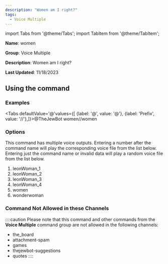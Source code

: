 ```yaml
---
description: "Women am I right?"
tags:
  - Voice Multiple
---
```

import Tabs from '@theme/Tabs';
import TabItem from '@theme/TabItem';

**Name**: women

**Group**: Voice Multiple

**Description**: Women am I right?

**Last Updated**: 11/18/2023

## Using the command

### Examples
<Tabs defaultValue='@'values={[ {label: '@', value: '@'}, {label: 'Prefix', value: '//'},]}><TabItem value='@'>@TheJewBot women</TabItem><TabItem value='//'>//women</TabItem></Tabs>

### Options

This command has multiple voice outputs. Entering a number after the command name will play the corresponding voice file from the list below. Entering just the command name or invalid data will play a random voice file from the list below.

 1. leonWoman_1
 1. leonWoman_2
 1. leonWoman_3
 1. leonWoman_4
 1. women
 1. wonderwoman

### Command Not Allowed in these Channels
::::caution Please note that this command and other commands from the **Voice Multiple** command group are not allowed in the following channels:
- the_board
- attachment-spam
- games
- thejewbot-suggestions
- quotes
::::